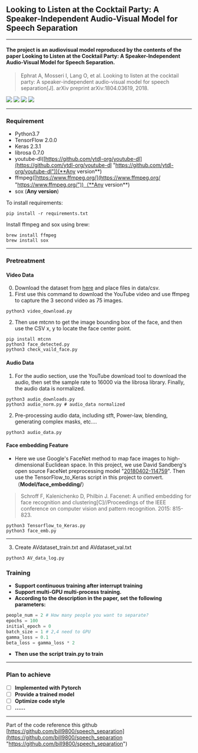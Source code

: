 ## Looking to Listen at the Cocktail Party: A Speaker-Independent Audio-Visual Model for Speech Separation
------------
#### The project is an audiovisual model reproduced by the contents of the paper Looking to Listen at the Cocktail Party: A Speaker-Independent Audio-Visual Model for Speech Separation.
> Ephrat A, Mosseri I, Lang O, et al. Looking to listen at the cocktail party: A speaker-independent audio-visual model for speech separation[J]. arXiv preprint arXiv:1804.03619, 2018.

![](https://img.shields.io/github/issues/JusperLee/Looking-to-Listen-at-the-Cocktail-Party.svg) ![](https://img.shields.io/github/forks/JusperLee/Looking-to-Listen-at-the-Cocktail-Party.svg) ![](https://img.shields.io/github/stars/JusperLee/Looking-to-Listen-at-the-Cocktail-Party.svg) ![](https://img.shields.io/github/license/JusperLee/Looking-to-Listen-at-the-Cocktail-Party.svg)

------------

### Requirement
- Python3.7
- TensorFlow 2.0.0
- Keras 2.3.1
- librosa 0.7.0
- youtube-dl([https://github.com/ytdl-org/youtube-dl](https://github.com/ytdl-org/youtube-dl "https://github.com/ytdl-org/youtube-dl"))(**Any version**)
- ffmpeg([https://www.ffmpeg.org/](https://www.ffmpeg.org/ "https://www.ffmpeg.org/"))（**Any version**)
- sox (**Any version**)

To install requirements:
```shell
pip install -r requirements.txt
```

Install ffmpeg and sox using brew:
```shell
brew install ffmpeg
brew install sox
```
------------

### Pretreatment
#### Video Data
0. Download the dataset from [here](https://looking-to-listen.github.io/avspeech/download.html) and place files in data/csv.
1. First use this command to download the YouTube video and use ffmpeg to capture the 3 second video as 75 images.
```shell
python3 video_download.py
```
2. Then use mtcnn to get the image bounding box of the face, and then use the CSV x, y to locate the face center point.
```shell
pip install mtcnn
python3 face_detected.py
python3 check_vaild_face.py
```


#### Audio Data
1. For the audio section, use the YouTube download tool to download the audio, then set the sample rate to 16000 via the librosa library. Finally, the audio data is normalized.
```shell
python3 audio_downloads.py
python3 audio_norm.py # audio_data normalized
```
2. Pre-processing audio data, including stft, Power-law, blending, generating complex masks, etc....
```shell
python3 audio_data.py
```

#### Face embedding Feature
- Here we use Google's FaceNet method to map face images to high-dimensional Euclidean space. In this project, we use David Sandberg's open source FaceNet preprocessing model "[20180402-114759](https://drive.google.com/file/d/1EXPBSXwTaqrSC0OhUdXNmKSh9qJUQ55-/view)". Then use the TensorFlow_to_Keras script in this project to convert.（**Model/face_embedding/**）
> Schroff F, Kalenichenko D, Philbin J. Facenet: A unified embedding for face recognition and clustering[C]//Proceedings of the IEEE conference on computer vision and pattern recognition. 2015: 815-823.

```shell
python3 Tensorflow_to_Keras.py
python3 face_emb.py
```

------------

3. Create AVdataset_train.txt and AVdataset_val.txt

```shell
python3 AV_data_log.py
```


### Training
- **Support continuous training after interrupt training**
- **Support multi-GPU multi-process training.**
- **According to the description in the paper, set the following parameters:**
```python
people_num = 2 # How many people you want to separate?
epochs = 100
initial_epoch = 0
batch_size = 1 # 2,4 need to GPU
gamma_loss = 0.1
beta_loss = gamma_loss * 2
```

- **Then use the script train.py to train**

------------


### Plan to achieve
- [ ] **Implemented with Pytorch**
- [ ] **Provide a trained model**
- [ ] **Optimize code style**
- [ ] **......**

------------



Part of the code reference this github [https://github.com/bill9800/speech_separation](https://github.com/bill9800/speech_separation "https://github.com/bill9800/speech_separation")

